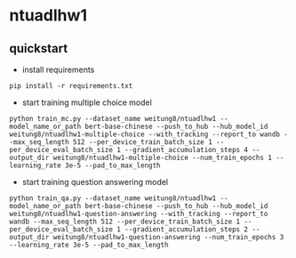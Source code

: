 # ntuadlhw1

## quickstart

* install requirements

```pip install -r requirements.txt```

* start training multiple choice model

```python train_mc.py --dataset_name weitung8/ntuadlhw1 --model_name_or_path bert-base-chinese --push_to_hub --hub_model_id weitung8/ntuadlhw1-multiple-choice --with_tracking --report_to wandb --max_seq_length 512 --per_device_train_batch_size 1 --per_device_eval_batch_size 1 --gradient_accumulation_steps 4 --output_dir weitung8/ntuadlhw1-multiple-choice --num_train_epochs 1 --learning_rate 3e-5 --pad_to_max_length```

* start training question answering model

```python train_qa.py --dataset_name weitung8/ntuadlhw1 --model_name_or_path bert-base-chinese --push_to_hub --hub_model_id weitung8/ntuadlhw1-question-answering --with_tracking --report_to wandb --max_seq_length 512 --per_device_train_batch_size 1 --per_device_eval_batch_size 1 --gradient_accumulation_steps 2 --output_dir weitung8/ntuadlhw1-question-answering --num_train_epochs 3 --learning_rate 3e-5 --pad_to_max_length```

